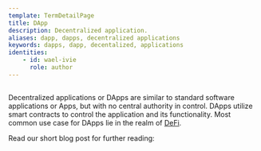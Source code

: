 ```yaml
---
template: TermDetailPage
title: DApp
description: Decentralized application.
aliases: dapp, dapps, decentralized applications
keywords: dapps, dapp, decentalized, applications
identities: 
    - id: wael-ivie
      role: author
---
```


##

Decentralized applications or DApps are similar to standard software applications or Apps, but with no central authority in control. DApps utilize smart contracts to control the application and its functionality. Most common use case for DApps lie in the realm of [DeFi](/en/terms/de-fi.md).

Read our short blog post for further reading:

<Page url="/blogs/whats-is-a-dapp" />
